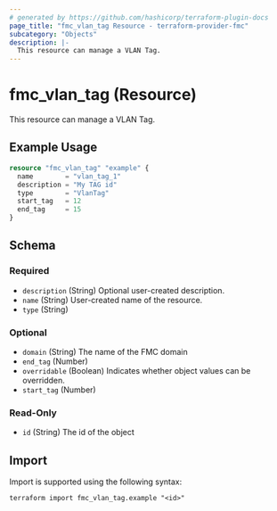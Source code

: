 ```yaml
---
# generated by https://github.com/hashicorp/terraform-plugin-docs
page_title: "fmc_vlan_tag Resource - terraform-provider-fmc"
subcategory: "Objects"
description: |-
  This resource can manage a VLAN Tag.
---
```


# fmc_vlan_tag (Resource)

This resource can manage a VLAN Tag.

## Example Usage

```terraform
resource "fmc_vlan_tag" "example" {
  name        = "vlan_tag_1"
  description = "My TAG id"
  type        = "VlanTag"
  start_tag   = 12
  end_tag     = 15
}
```

<!-- schema generated by tfplugindocs -->
## Schema

### Required

- `description` (String) Optional user-created description.
- `name` (String) User-created name of the resource.
- `type` (String)

### Optional

- `domain` (String) The name of the FMC domain
- `end_tag` (Number)
- `overridable` (Boolean) Indicates whether object values can be overridden.
- `start_tag` (Number)

### Read-Only

- `id` (String) The id of the object

## Import

Import is supported using the following syntax:

```shell
terraform import fmc_vlan_tag.example "<id>"
```
